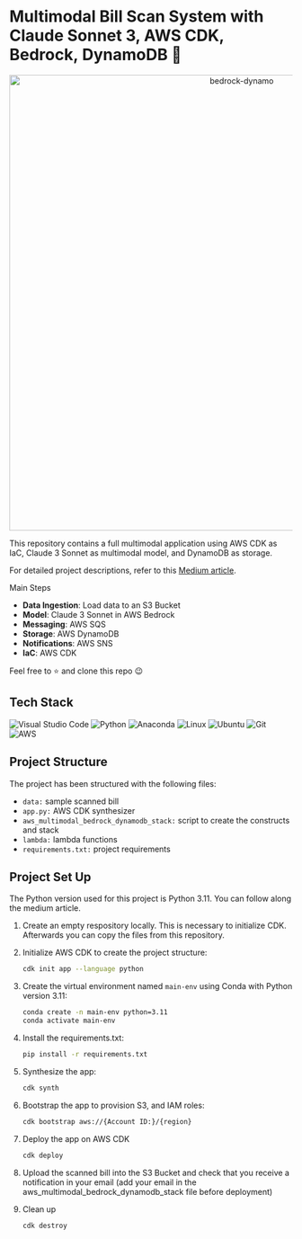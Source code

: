 # Multimodal Bill Scan System with Claude Sonnet 3, AWS CDK, Bedrock, DynamoDB 🗽

<p align="center">
<img width="811" alt="bedrock-dynamo" src="https://github.com/user-attachments/assets/8e25a02e-653e-439a-a201-a0d41f75c6f5">
</p>

This repository contains a full multimodal application using AWS CDK as IaC, Claude 3 Sonnet as multimodal model, and DynamoDB as storage.

For detailed project descriptions, refer to this [Medium article](https://medium.com/@benitomartin/multimodal-bill-scan-system-with-claude-sonnet-3-aws-cdk-bedrock-dynamodb-0f6d0b6d46f2).

Main Steps

- **Data Ingestion**: Load data to an S3 Bucket
- **Model**: Claude 3 Sonnet in AWS Bedrock
- **Messaging**: AWS SQS
- **Storage**: AWS DynamoDB
- **Notifications**: AWS SNS
- **IaC**: AWS CDK
  
Feel free to ⭐ and clone this repo 😉

## Tech Stack

![Visual Studio Code](https://img.shields.io/badge/Visual%20Studio%20Code-0078d7.svg?style=for-the-badge&logo=visual-studio-code&logoColor=white)
![Python](https://img.shields.io/badge/python-3670A0?style=for-the-badge&logo=python&logoColor=ffdd54)
![Anaconda](https://img.shields.io/badge/Anaconda-%2344A833.svg?style=for-the-badge&logo=anaconda&logoColor=white)
![Linux](https://img.shields.io/badge/Linux-FCC624?style=for-the-badge&logo=linux&logoColor=white)
![Ubuntu](https://img.shields.io/badge/Ubuntu-E95420?style=for-the-badge&logo=ubuntu&logoColor=white)
![Git](https://img.shields.io/badge/git-%23F05033.svg?style=for-the-badge&logo=git&logoColor=white)
![AWS](https://img.shields.io/badge/AWS-%23FF9900.svg?style=for-the-badge&logo=amazon-aws&logoColor=white)


## Project Structure

The project has been structured with the following files:

- `data:` sample scanned bill
- `app.py:` AWS CDK synthesizer
- `aws_multimodal_bedrock_dynamodb_stack:` script to create the constructs and stack
- `lambda:` lambda functions
- `requirements.txt:` project requirements

## Project Set Up

The Python version used for this project is Python 3.11. You can follow along the medium article.

1. Create an empty respository locally. This is necessary to initialize CDK. Afterwards you can copy the files from this repository.

2. Initialize AWS CDK to create the project structure:

   ```bash
   cdk init app --language python
   ```

3. Create the virtual environment named `main-env` using Conda with Python version 3.11:

   ```bash
   conda create -n main-env python=3.11
   conda activate main-env
   ```
   
4. Install the requirements.txt:

    ```bash
    pip install -r requirements.txt
    ```

5. Synthesize the app:

   ```bash
   cdk synth
   ```

6. Bootstrap the app to provision S3, and IAM roles:
   
   ```bash
   cdk bootstrap aws://{Account ID:}/{region}
    ```

7. Deploy the app on AWS CDK
 
    ```bash
    cdk deploy
    ```

8. Upload the scanned bill into the S3 Bucket and check that you receive a notification in your email (add your email in the aws_multimodal_bedrock_dynamodb_stack file before deployment)


9. Clean up

    ```bash
    cdk destroy
    ```
